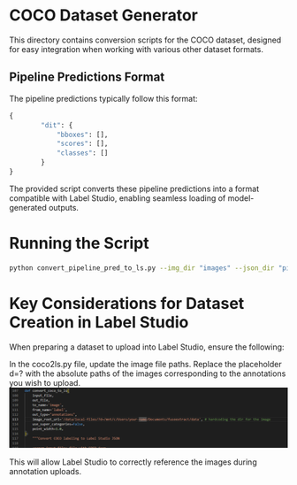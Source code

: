 # COCO Dataset Generator

This directory contains conversion scripts for the COCO dataset, designed for easy integration when working with various other dataset formats.

## Pipeline Predictions Format

The pipeline predictions typically follow this format:

```python
{
        "dit": {
            "bboxes": [], 
            "scores": [], 
            "classes": []
        }
}
```
The provided script converts these pipeline predictions into a format compatible with Label Studio, enabling seamless loading of model-generated outputs.

# Running the Script  

```bash 
python convert_pipeline_pred_to_ls.py --img_dir "images" --json_dir "pipeline" --coco_dir "coco" --ls_dir "labelstudio"

```




# Key Considerations for Dataset Creation in Label Studio
When preparing a dataset to upload into Label Studio, ensure the following:

In the coco2ls.py file, update the image file paths. Replace the placeholder d=? with the absolute paths of the images corresponding to the annotations you wish to upload.
![alt text](resources/image.png)

This will allow Label Studio to correctly reference the images during annotation uploads.



